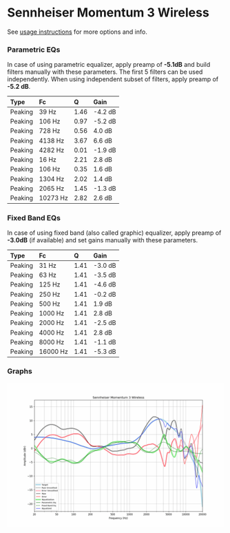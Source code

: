 # Sennheiser Momentum 3 Wireless
See [usage instructions](https://github.com/jaakkopasanen/AutoEq#usage) for more options and info.

### Parametric EQs
In case of using parametric equalizer, apply preamp of **-5.1dB** and build filters manually
with these parameters. The first 5 filters can be used independently.
When using independent subset of filters, apply preamp of **-5.2 dB**.

| Type    | Fc       |    Q | Gain    |
|:--------|:---------|:-----|:--------|
| Peaking | 39 Hz    | 1.46 | -4.2 dB |
| Peaking | 106 Hz   | 0.97 | -5.2 dB |
| Peaking | 728 Hz   | 0.56 | 4.0 dB  |
| Peaking | 4138 Hz  | 3.67 | 6.6 dB  |
| Peaking | 4282 Hz  | 0.01 | -1.9 dB |
| Peaking | 16 Hz    | 2.21 | 2.8 dB  |
| Peaking | 106 Hz   | 0.35 | 1.6 dB  |
| Peaking | 1304 Hz  | 2.02 | 1.4 dB  |
| Peaking | 2065 Hz  | 1.45 | -1.3 dB |
| Peaking | 10273 Hz | 2.82 | 2.6 dB  |

### Fixed Band EQs
In case of using fixed band (also called graphic) equalizer, apply preamp of **-3.0dB**
(if available) and set gains manually with these parameters.

| Type    | Fc       |    Q | Gain    |
|:--------|:---------|:-----|:--------|
| Peaking | 31 Hz    | 1.41 | -3.0 dB |
| Peaking | 63 Hz    | 1.41 | -3.5 dB |
| Peaking | 125 Hz   | 1.41 | -4.6 dB |
| Peaking | 250 Hz   | 1.41 | -0.2 dB |
| Peaking | 500 Hz   | 1.41 | 1.9 dB  |
| Peaking | 1000 Hz  | 1.41 | 2.8 dB  |
| Peaking | 2000 Hz  | 1.41 | -2.5 dB |
| Peaking | 4000 Hz  | 1.41 | 2.8 dB  |
| Peaking | 8000 Hz  | 1.41 | -1.1 dB |
| Peaking | 16000 Hz | 1.41 | -5.3 dB |

### Graphs
![](./Sennheiser%20Momentum%203%20Wireless.png)